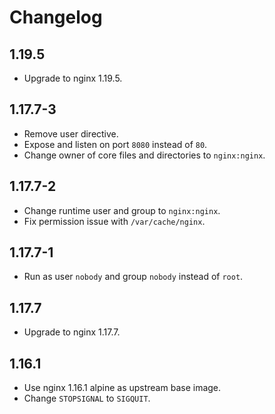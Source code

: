 # Changelog

## 1.19.5

* Upgrade to nginx 1.19.5.

## 1.17.7-3

* Remove user directive.
* Expose and listen on port `8080` instead of `80`.
* Change owner of core files and directories to `nginx:nginx`.

## 1.17.7-2

* Change runtime user and group to `nginx:nginx`.
* Fix permission issue with `/var/cache/nginx`.

## 1.17.7-1

* Run as user `nobody` and group `nobody` instead of `root`.

## 1.17.7

* Upgrade to nginx 1.17.7.

## 1.16.1

* Use nginx 1.16.1 alpine as upstream base image.
* Change `STOPSIGNAL` to `SIGQUIT`.
